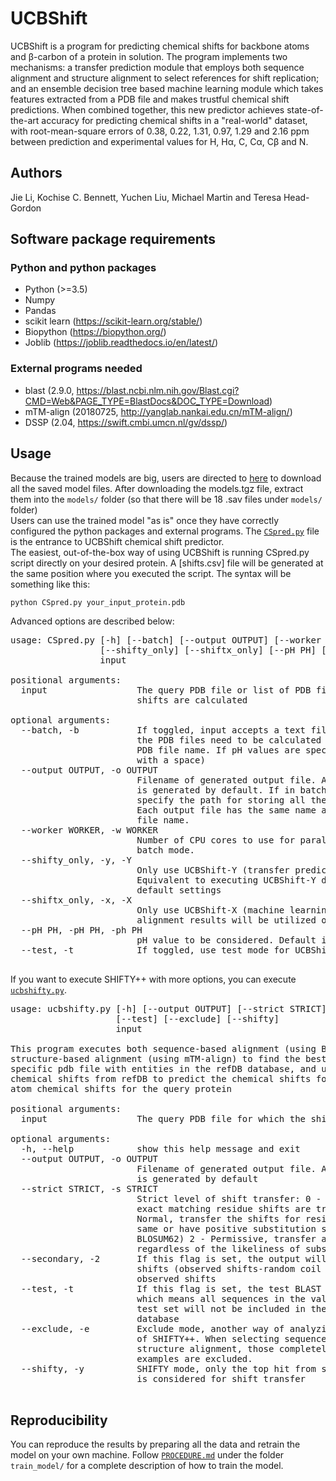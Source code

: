 # UCBShift

UCBShift is a program for predicting chemical shifts for backbone atoms and β-carbon of a protein in solution. The program implements two mechanisms:  a transfer prediction module that employs both sequence alignment and structure alignment to select references for shift replication; and an ensemble decision tree based machine learning module which takes features extracted from a PDB file and makes trustful chemical shift predictions. When combined together, this new predictor achieves state-of-the-art accuracy for predicting chemical shifts in a "real-world" dataset, with root-mean-square errors of  0.38, 0.22, 1.31, 0.97, 1.29 and 2.16 ppm between prediction and experimental values for H, Hα, C, Cα, Cβ and N.

## Authors
Jie Li, Kochise C. Bennett, Yuchen Liu, Michael Martin and Teresa Head-Gordon

## Software package requirements
### Python and python packages
* Python (>=3.5)
* Numpy 
* Pandas
* scikit learn (https://scikit-learn.org/stable/)
* Biopython (https://biopython.org/)
* Joblib (https://joblib.readthedocs.io/en/latest/)

###  External programs needed
* blast (2.9.0, https://blast.ncbi.nlm.nih.gov/Blast.cgi?CMD=Web&PAGE_TYPE=BlastDocs&DOC_TYPE=Download)
* mTM-align (20180725, http://yanglab.nankai.edu.cn/mTM-align/)
* DSSP (2.04, https://swift.cmbi.umcn.nl/gv/dssp/)

## Usage
Because the trained models are big, users are directed to [here]() to download all the saved model files. After downloading the models.tgz file, extract them into the `models/` folder (so that there will be 18 .sav files under `models/` folder)<br>
Users can use the trained model "as is" once they have correctly configured the python packages and external programs.
The [`CSpred.py`](https://github.com/JerryJohnsonLee/CSpred/blob/master/CSpred.py) file is the entrance to UCBShift chemical shift predictor. <br>
The easiest, out-of-the-box way of using UCBShift is running CSpred.py script directly on your desired protein. A [shifts.csv] file will be generated at the same position where you executed the script. The syntax will be something like this:
``` python
python CSpred.py your_input_protein.pdb
```
Advanced options are described below:
<pre>
usage: CSpred.py [-h] [--batch] [--output OUTPUT] [--worker WORKER]
                 [--shifty_only] [--shiftx_only] [--pH PH] [--test]
                 input

positional arguments:
  input                 The query PDB file or list of PDB files for which the
                        shifts are calculated

optional arguments:
  --batch, -b           If toggled, input accepts a text file specifying all
                        the PDB files need to be calculated (Each line is a
                        PDB file name. If pH values are specified, followed
                        with a space)
  --output OUTPUT, -o OUTPUT
                        Filename of generated output file. A file [shifts.csv]
                        is generated by default. If in batch mode, you should
                        specify the path for storing all the output files.
                        Each output file has the same name as the input PDB
                        file name.
  --worker WORKER, -w WORKER
                        Number of CPU cores to use for parallel prediction in
                        batch mode.
  --shifty_only, -y, -Y
                        Only use UCBShift-Y (transfer prediction) module.
                        Equivalent to executing UCBShift-Y directly with
                        default settings
  --shiftx_only, -x, -X
                        Only use UCBShift-X (machine learning) module. No
                        alignment results will be utilized or calculated
  --pH PH, -pH PH, -ph PH
                        pH value to be considered. Default is 5
  --test, -t            If toggled, use test mode for UCBShift-Y prediction

</pre>
         
If you want to execute SHIFTY++ with more options, you can execute [`ucbshifty.py`](https://github.com/JerryJohnsonLee/CSpred/blob/master/ucbshifty.py).

<pre>
usage: ucbshifty.py [-h] [--output OUTPUT] [--strict STRICT] [--secondary]
                    [--test] [--exclude] [--shifty]
                    input

This program executes both sequence-based alignment (using BLAST) and
structure-based alignment (using mTM-align) to find the best alignment for a
specific pdb file with entities in the refDB database, and use the average
chemical shifts from refDB to predict the chemical shifts for backbone H/C/N
atom chemical shifts for the query protein

positional arguments:
  input                 The query PDB file for which the shifts are calculated

optional arguments:
  -h, --help            show this help message and exit
  --output OUTPUT, -o OUTPUT
                        Filename of generated output file. A file [shifts.csv]
                        is generated by default
  --strict STRICT, -s STRICT
                        Strict level of shift transfer: 0 - Strict, only the
                        exact matching residue shifts are transferred 1 -
                        Normal, transfer the shifts for residues that are the
                        same or have positive substitution scores (from
                        BLOSUM62) 2 - Permissive, transfer all shifts
                        regardless of the likeliness of substitution.
  --secondary, -2       If this flag is set, the output will be secondary
                        shifts (observed shifts-random coil shifts) instead of
                        observed shifts
  --test, -t            If this flag is set, the test BLAST database is used,
                        which means all sequences in the validation set and
                        test set will not be included in the BLAST search
                        database
  --exclude, -e         Exclude mode, another way of analyzing the performance
                        of SHIFTY++. When selecting sequences going to the
                        structure alignment, those completely identical
                        examples are excluded.
  --shifty, -y          SHIFTY mode, only the top hit from sequence alignment
                        is considered for shift transfer

</pre>

## Reproducibility
  You can reproduce the results by preparing all the data and retrain the model on your own machine. Follow [`PROCEDURE.md`](https://github.com/JerryJohnsonLee/CSpred/blob/master/train_model/PROCEDURE.md) under the folder `train_model/` for a complete description of how to train the model.